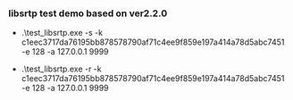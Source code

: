 ### libsrtp test demo based on ver2.2.0

* .\test_libsrtp.exe -s -k c1eec3717da76195bb878578790af71c4ee9f859e197a414a78d5abc7451 -e 128 -a 127.0.0.1 9999

* .\test_libsrtp.exe -r -k c1eec3717da76195bb878578790af71c4ee9f859e197a414a78d5abc7451 -e 128 -a 127.0.0.1 9999


